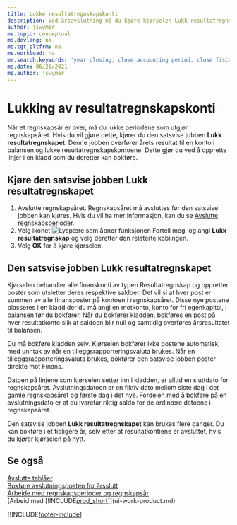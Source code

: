 ```yaml
---
title: Lukke resultatregnskapskonti
description: Ved årsavslutning må du kjøre kjørselen Lukk resultatregnskapet for å lukke regnskapsperiodene som utgjør regnskapsåret.
author: jswymer
ms.topic: conceptual
ms.devlang: na
ms.tgt_pltfrm: na
ms.workload: na
ms.search.keywords: 'year closing, close accounting period, close fiscal year, bank account detailed trial balance'
ms.date: 06/25/2021
ms.author: jswymer
---
```

# <a name="closing-income-statement-accounts"></a>Lukking av resultatregnskapskonti
Når et regnskapsår er over, må du lukke periodene som utgjør regnskapsåret. Hvis du vil gjøre dette, kjører du den satsvise jobben **Lukk resultatregnskapet**. Denne jobben overfører årets resultat til en konto i balansen og lukke resultatregnskapskontoene. Dette gjør du ved å opprette linjer i en kladd som du deretter kan bokføre.

## <a name="to-run-the-close-income-statement-batch-job"></a>Kjøre den satsvise jobben Lukk resultatregnskapet
1. Avslutte regnskapsåret. Regnskapsåret må avsluttes før den satsvise jobben kan kjøres. Hvis du vil ha mer informasjon, kan du se [Avslutte regnskapsperioder](year-close-account-periods.md).
2. Velg ikonet ![Lyspære som åpner funksjonen Fortell meg.](media/ui-search/search_small.png "Fortell hva du vil gjøre") og angi **Lukk resultatregnskap** og velg deretter den relaterte koblingen.
3. Velg **OK** for å kjøre kjørselen.

## <a name="about-the-close-income-statement-batch-job"></a>Den satsvise jobben Lukk resultatregnskapet
Kjørselen behandler alle finanskonti av typen Resultatregnskap og oppretter poster som utsletter deres respektive saldoer. Det vil si at hver post er summen av alle finansposter på kontoen i regnskapsåret. Disse nye postene plasseres i en kladd der du må angi en motkonto, konto for fri egenkapital, i balansen før du bokfører. Når du bokfører kladden, bokføres en post på hver resultatkonto slik at saldoen blir null og samtidig overføres årsresultatet til balansen.

Du må bokføre kladden selv. Kjørselen bokfører ikke postene automatisk, med unntak av når en tilleggsrapporteringsvaluta brukes. Når en tilleggsrapporteringsvaluta brukes, bokfører den satsvise jobben poster direkte mot Finans.

Datoen på linjene som kjørselen setter inn i kladden, er alltid en sluttdato for regnskapsåret. Avslutningsdatoen er en fiktiv dato mellom siste dag i det gamle regnskapsåret og første dag i det nye. Fordelen med å bokføre på en avslutningsdato er at du ivaretar riktig saldo for de ordinære datoene i regnskapsåret.

Den satsvise jobben **Lukk resultatregnskapet** kan brukes flere ganger. Du kan bokføre i et tidligere år, selv etter at resultatkontiene er avsluttet, hvis du kjører kjørselen på nytt.

## <a name="see-also"></a>Se også

[Avslutte tablåer](year-close-books.md)  
[Bokføre avslutningsposten for årsslutt](year-how-post-year-end-close-entry.md)  
[Arbeide med regnskapsperioder og regnskapsår](finance-accounting-periods-and-fiscal-years.md)  
[Arbeid med [!INCLUDE[prod_short](includes/prod_short.md)]](ui-work-product.md)


[!INCLUDE[footer-include](includes/footer-banner.md)]
